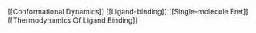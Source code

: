 [[Conformational Dynamics]]
[[Ligand-binding]]
[[Single-molecule Fret]]
[[Thermodynamics Of Ligand Binding]]
